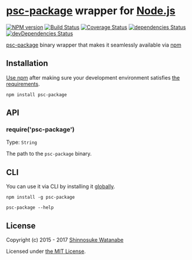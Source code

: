 # [psc-package](https://github.com/purescript/psc-package) wrapper for [Node.js](https://nodejs.org/)

[![NPM version](http://img.shields.io/npm/v/psc-pacakge.svg)](https://www.npmjs.com/package/psc-pacakge)
[![Build Status](http://img.shields.io/travis/purescript-contrib/node-purescript-bin.svg)](http://travis-ci.org/purescript-contrib/node-purescript-bin)
[![Coverage Status](https://img.shields.io/coveralls/purescript-contrib/node-purescript-bin.svg)](https://coveralls.io/github/purescript-contrib/node-purescript-bin?branch=master)
[![dependencies Status](https://david-dm.org/purescript-contrib/node-purescript-bin/status.svg)](https://david-dm.org/purescript-contrib/node-purescript-bin)
[![devDependencies Status](https://david-dm.org/purescript-contrib/node-purescript-bin/dev-status.svg)](https://david-dm.org/purescript-contrib/node-purescript-bin?type=dev)

[psc-package](https://github.com/purescript/psc-package) binary wrapper that makes it seamlessly available via [npm](https://www.npmjs.com/)

## Installation

[Use npm](https://docs.npmjs.com/cli/install) after making sure your development environment satisfies [the requirements](https://github.com/purescript/purescript/blob/ab5f139336c7343009e88c13b29c9cdf566b1713/INSTALL.md#the-curses-library).

```
npm install psc-package
```

## API

### require('psc-package')

Type: `String`

The path to the `psc-package` binary.

## CLI

You can use it via CLI by installing it [globally](https://docs.npmjs.com/files/folders#global-installation).

```
npm install -g psc-package

psc-package --help
```

## License

Copyright (c) 2015 - 2017 [Shinnosuke Watanabe](https://github.com/shinnn)

Licensed under [the MIT License](./LICENSE).
